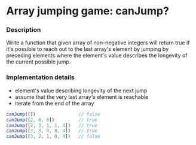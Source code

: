 # Array jumping game: canJump?

### Description
Write a function that given array of non-negative integers will return true if it's possible to reach out to the last array's element by jumping by preceding elements where the element's value describes the longevity of the current possible jump.

### Implementation details

- element's value describing longevity of the next jump
- assume that the very last array's element is reachable
- iterate from the end of the array

```js
canJump([])                // false
canJump([2, 0, 0])         // true
canJump([2, 3, 1, 1, 4])   // true
canJump([2, 3, 0, 0, 4])   // true
canJump([3, 2, 1, 0, 4])   // false
```